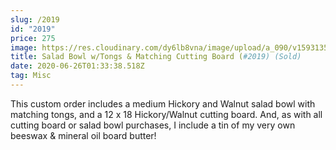 ```yaml
---
slug: /2019
id: "2019"
price: 275
image: https://res.cloudinary.com/dy6lb8vna/image/upload/a_090/v1593135149/GB%20Bowlworks%20Gallery/2019a.jpg
title: Salad Bowl w/Tongs & Matching Cutting Board (#2019) (Sold)
date: 2020-06-26T01:33:38.518Z
tag: Misc
---
```

This custom order includes a medium Hickory and Walnut salad bowl with matching tongs, and a 12 x 18 Hickory/Walnut cutting board.  And, as with all cutting board or salad bowl purchases, I include a tin of my very own beeswax & mineral oil board butter!